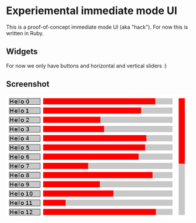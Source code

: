 # Experiemental immediate mode UI

This is a proof-of-concept immediate mode UI (aka "hack").
For now this is written in Ruby.

## Widgets

For now we only have buttons and horizontal and vertical sliders :)

## Screenshot

![Screenshot of UI](/images/screenshot.png?raw=true "Screenshot")

